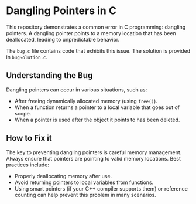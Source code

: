 # Dangling Pointers in C

This repository demonstrates a common error in C programming: dangling pointers.  A dangling pointer points to a memory location that has been deallocated, leading to unpredictable behavior.

The `bug.c` file contains code that exhibits this issue. The solution is provided in `bugSolution.c`.

## Understanding the Bug

Dangling pointers can occur in various situations, such as:

* After freeing dynamically allocated memory (using `free()`).
* When a function returns a pointer to a local variable that goes out of scope.
* When a pointer is used after the object it points to has been deleted.

## How to Fix it

The key to preventing dangling pointers is careful memory management. Always ensure that pointers are pointing to valid memory locations. Best practices include:

* Properly deallocating memory after use.
* Avoid returning pointers to local variables from functions.
* Using smart pointers (if your C++ compiler supports them) or reference counting can help prevent this problem in many scenarios.